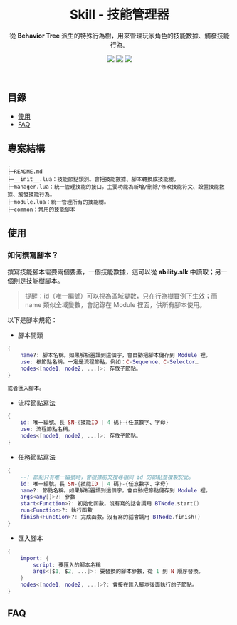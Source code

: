 <h1 align=center>Skill - 技能管理器</h1>
<p align=center>從 <b>Behavior Tree</b> 派生的特殊行為樹，用來管理玩家角色的技能數據、觸發技能行為。</p>
<p align="center">
    <img src="https://img.shields.io/badge/platform-War3-blue"/>
    <img src="https://img.shields.io/badge/lua-5.4-yellow" />
    <img src="https://img.shields.io/badge/extends-Behavior Tree-yellow" />
</p>
<br/>

## 目錄
- [使用](#使用)
- [FAQ](#faq)

## 專案結構
```
.
├─README.md
├─__init__.lua：技能節點類別。會把技能數據、腳本轉換成技能樹。
├─manager.lua：統一管理技能的接口。主要功能為新增/刪除/修改技能符文、設置技能數據、觸發技能行為。
├─module.lua：統一管理所有的技能樹。
├─common：常用的技能腳本
```

## 使用
### 如何撰寫腳本？
撰寫技能腳本需要兩個要素，一個技能數據，這可以從 **ability.slk** 中讀取；另一個則是技能樹腳本。

>提醒：id（唯一編號）可以視為區域變數，只在行為樹實例下生效；而 name 類似全域變數，會記錄在 Module 裡面，供所有腳本使用。

以下是腳本規範：
- 腳本開頭
```lua
{
    name?: 腳本名稱。如果解析器讀到這個字，會自動把腳本儲存到 Module 裡。
    use: 根節點名稱。一定是流程節點，例如：C-Sequence、C-Selector…
    nodes<[node1, node2, ...]>: 存放子節點。
}

或者匯入腳本。
```
- 流程節點寫法
```lua
{
    id: 唯一編號。長 SN-{技能ID | 4 碼}-{任意數字、字母}
    use: 流程節點名稱。
    nodes<[node1, node2, ...]>: 存放子節點。
}
```
- 任務節點寫法
```lua
{
    --! 節點只有唯一編號時，會根據前文搜尋相同 id 的節點並複製於此。
    id: 唯一編號。長 SN-{技能ID | 4 碼}-{任意數字、字母}
    name?: 節點名稱。如果解析器讀到這個字，會自動把節點儲存到 Module 裡。
    args<any[]>?: 參數
    start<Function>?: 初始化函數。沒有寫的話會調用 BTNode.start()
    run<Function>?: 執行函數
    finish<Function>?: 完成函數。沒有寫的話會調用 BTNode.finish()
}
```
- 匯入腳本
```lua
{
    import: {
        script: 要匯入的腳本名稱
        args<[$1, $2, ...]>: 要替換的腳本參數，從 1 到 N 順序替換。
    }
    nodes<[node1, node2, ...]>?: 會接在匯入腳本後面執行的子節點。
}
```

## FAQ